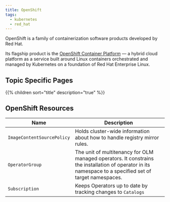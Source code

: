 ```yaml
---
title: OpenShift
tags:
  - kubernetes
  - red_hat
---
```


OpenShift is a family of containerization software products developed by Red Hat. 
<!--more-->
Its flagship product is the [OpenShift Container Platform](https://www.redhat.com/en/technologies/cloud-computing/openshift/container-platform) 
— a hybrid cloud platform as a service built around Linux 
containers orchestrated and managed by Kubernetes on a foundation of Red Hat Enterprise Linux.

## Topic Specific Pages

{{% children sort="title" description="true" %}}

## OpenShift Resources

| Name                       | Description                                                                                                                                              |
|----------------------------|----------------------------------------------------------------------------------------------------------------------------------------------------------|
| `ImageContentSourcePolicy` | Holds cluster-wide information about how to handle registry mirror rules.                                                                                |
| `OperatorGroup`            | The unit of multitenancy for OLM managed operators. It constrains the installation of operator in its namespace to a specified set of target namespaces. |
| `Subscription`             | Keeps Operators up to date by tracking changes to `Catalogs`                                                                                             |

